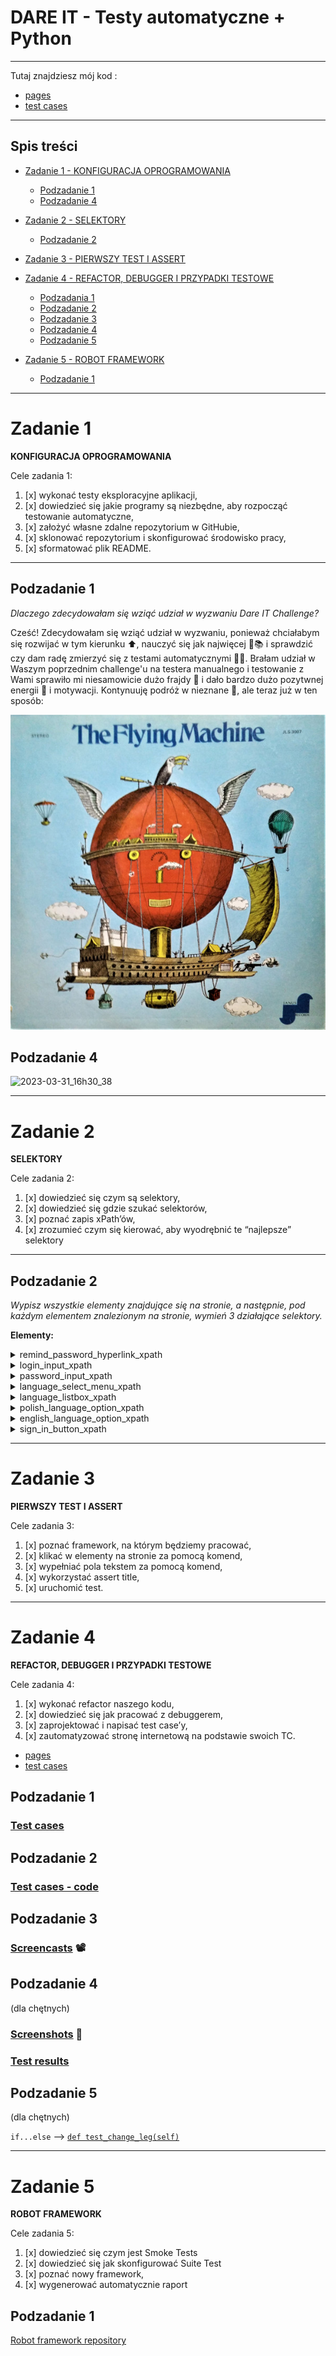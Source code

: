 # DARE IT - Testy automatyczne + Python

---
Tutaj znajdziesz mój kod :
- [pages](https://github.com/WikMoz/challenge_automated_testing/tree/main/pages)
- [test cases](https://github.com/WikMoz/challenge_automated_testing/tree/main/test_cases)
---
## Spis treści
* [Zadanie 1 - KONFIGURACJA OPROGRAMOWANIA](#zadanie-1)
  * [Podzadanie 1](#podzadanie-1)
  * [Podzadanie 4](#podzadanie-4)

* [Zadanie 2 - SELEKTORY](#zadanie-2)
  * [Podzadanie 2](#podzadanie-2)
  
* [Zadanie 3 - PIERWSZY TEST I ASSERT](#zadanie-3)
* [Zadanie 4 - REFACTOR, DEBUGGER I PRZYPADKI TESTOWE](#zadanie-4)
  * [Podzadania 1](#podzadanie-1-1)
  * [Podzadanie 2](#podzadanie-2-1)
  * [Podzadanie 3](#podzadanie-3)
  * [Podzadanie 4](#podzadanie-4-1)
  * [Podzadanie 5](#podzadanie-5)
* [Zadanie 5 - ROBOT FRAMEWORK](#zadanie-5)
  * [Podzadanie 1](#podzadanie-1-2)
  
--- 

# Zadanie 1 
**KONFIGURACJA OPROGRAMOWANIA**

Cele zadania 1:
1. [x] wykonać testy eksploracyjne aplikacji,
2. [x] dowiedzieć się jakie programy są niezbędne, aby rozpocząć testowanie automatyczne,
3. [x] założyć własne zdalne repozytorium w GitHubie,
4. [x] sklonować repozytorium i skonfigurować środowisko pracy,
5. [x] sformatować plik README.
---
## Podzadanie 1
_Dlaczego zdecydowałam się wziąć udział w wyzwaniu Dare IT Challenge?_

Cześć! Zdecydowałam się wziąć udział w wyzwaniu, ponieważ chciałabym się rozwijać w tym kierunku ⬆️, nauczyć się jak 
najwięcej 🦉📚 i sprawdzić czy dam radę zmierzyć się z testami automatycznymi 🤖🤺.
Brałam udział w Waszym poprzednim challenge'u na testera manualnego i
testowanie z Wami sprawiło mi niesamowicie dużo frajdy 🤸 i dało bardzo dużo pozytwnej energii 🔋 i motywacji. 
Kontynuuję podróż w nieznane 🗽, ale teraz już w ten sposób:

![img_3.png](img_3.png)

## Podzadanie 4
![2023-03-31_16h30_38](https://user-images.githubusercontent.com/122229411/229150021-6541ef57-bbb3-474c-bf86-b2e858834dbe.png)

---
# Zadanie 2
**SELEKTORY**

Cele zadania 2:
1. [x] dowiedzieć się czym są selektory,
2. [x] dowiedzieć się gdzie szukać selektorów,
3. [x] poznać zapis xPath’ów, 
4. [x] zrozumieć czym się kierować, aby wyodrębnić te “najlepsze” selektory
---

## Podzadanie 2
_Wypisz wszystkie elementy znajdujące się na stronie, a następnie, pod każdym elementem znalezionym na stronie, wymień 3 działające selektory._


**Elementy:**

<details>
  <summary>remind_password_hyperlink_xpath</summary>
<p>

- ```//a[@tabindex='-1']```
- ```//a[starts-with(@class,'Mui')]```
- ```//form[@class='jss1']//child::a ```
</p>
</details>

<details>
  <summary>login_input_xpath</summary>
<p>

- ```//input[@id='login']```
- ```//input[@type='text' and @name='login']```
- ```//input[starts-with(@id,'log')] ```
</p>
</details>
<details>
  <summary>password_input_xpath</summary>
<p>

- ```//input[@id='password']```
- ```//form[@class='jss1']//descendant::input[@name='password']```
- ```//input[@type='password']```
</p>
</details>
<details>
  <summary>language_select_menu_xpath</summary>
<p>

- ```//div[@tabindex="0"]```
- ```//*[@id="__next"]/form/div/div[2]/div/div```
- ```//input[@value='en']//preceding-sibling::div```
</p>
</details>
<details>
  <summary>language_listbox_xpath</summary>
<p>

- ```//ul```
- ```//ul[@role='listbox']```
- ```//*[@id="menu-"]/div[3]/ul```
</p>
</details>
<details>
  <summary>polish_language_option_xpath</summary>
<p>

- ```//li[@data-value='pl']```
- ```//ul/li[1] ```
- ```//*[@id="menu-"]/div[3]/ul/li[1]```
</p>
</details>
<details>
  <summary>english_language_option_xpath</summary>
<p>

- ```//ul/li[2]```
- ```//li[contains(@data-value,'en')]```
- ```//li[@role='option']//following-sibling::li```
</p>
</details>

<details>
  <summary>sign_in_button_xpath</summary>
<p>

- ```//button[@type='submit']//child::span[1] ```
- ```//span[text()='Sign in']```
- ```//span[@class='MuiButton-label']```
</p>
</details>

---
# Zadanie 3

**PIERWSZY TEST I ASSERT**

Cele zadania 3:
1. [x] poznać framework, na którym będziemy pracować,
2. [x] klikać w elementy na stronie za pomocą komend,
3. [x] wypełniać pola tekstem za pomocą komend,
4. [x] wykorzystać assert title, 
5. [x] uruchomić test.


---

# Zadanie 4

**REFACTOR, DEBUGGER I PRZYPADKI TESTOWE**

Cele zadania 4:
1. [x] wykonać refactor naszego kodu,
2. [x] dowiedzieć się jak pracować z debuggerem,
3. [x] zaprojektować i napisać test case’y,
4. [x] zautomatyzować stronę internetową na podstawie swoich TC.

- [pages](https://github.com/WikMoz/challenge_automated_testing/tree/main/pages)
- [test cases](https://github.com/WikMoz/challenge_automated_testing/tree/main/test_cases)

## Podzadanie 1
### [Test cases](https://docs.google.com/spreadsheets/d/1SZTZz8OM2_jrhuyFVGiuhYWc3yNVn80e2h4A2Dd-aKg/edit?usp=share_link)

## Podzadanie 2
### [Test cases - code](https://github.com/WikMoz/challenge_automated_testing/tree/main/test_cases)

## Podzadanie 3
### [Screencasts](https://drive.google.com/drive/folders/13-Fy6u7Ag0Q4AnPPLt_SxCRiXCwA51wn?usp=share_link) 📽

## Podzadanie 4 
(dla chętnych)

### [Screenshots](https://github.com/WikMoz/challenge_automated_testing/tree/main/screenshots) 📸
### [Test results](https://github.com/WikMoz/challenge_automated_testing/tree/main/Test%20results)

## Podzadanie 5
(dla chętnych)

`if...else` --> [`def test_change_leg(self)`](https://github.com/WikMoz/challenge_automated_testing/blob/main/test_cases/adding_new_player.py)

---

# Zadanie 5
**ROBOT FRAMEWORK**

Cele zadania 5:
1. [x] dowiedzieć się czym jest Smoke Tests
2. [x] dowiedzieć się jak skonfigurować Suite Test
3. [x] poznać nowy framework,
4. [x] wygenerować automatycznie raport

## Podzadanie 1
[Robot framework repository ](https://github.com/WikMoz/scoutspanel_robotframework)
